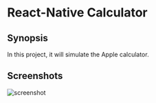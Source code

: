 # React-Native Calculator

## Synopsis

In this project, it will simulate the Apple calculator.

## Screenshots

![screenshot](https://user-images.githubusercontent.com/15331222/59210341-bed33480-8b83-11e9-84d8-cbeb29e9592e.png)
